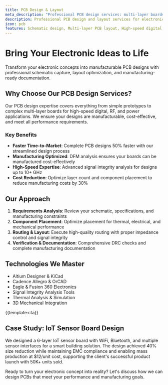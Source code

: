```yaml
---
title: PCB Design & Layout
meta_description: "Professional PCB design services: multi-layer boards, high-speed digital, RF design. 50% faster delivery, 30% cost reduction. Start your PCB project!"
description: Professional PCB design and layout services for electronic products, from simple single-layer boards to complex multi-layer high-speed digital designs
icon: pcb
features: Schematic design, Multi-layer PCB layout, High-speed digital design, RF/microwave design, DFM optimization, Gerber file generation
---
```


# Bring Your Electronic Ideas to Life

Transform your electronic concepts into manufacturable PCB designs with professional schematic capture, layout optimization, and manufacturing-ready documentation.

## Why Choose Our PCB Design Services?

Our PCB design expertise covers everything from simple prototypes to complex multi-layer boards for high-speed digital, RF, and power applications. We ensure your designs are manufacturable, cost-effective, and meet all performance requirements.

### Key Benefits

- **Faster Time-to-Market**: Complete PCB designs 50% faster with our streamlined design process
- **Manufacturing Optimized**: DFM analysis ensures your boards can be manufactured cost-effectively
- **High-Speed Expertise**: Advanced signal integrity analysis for designs up to 10+ GHz
- **Cost Reduction**: Optimize layer count and component placement to reduce manufacturing costs by 30%

## Our Approach

1. **Requirements Analysis**: Review your schematic, specifications, and manufacturing constraints
2. **Component Placement**: Optimize placement for thermal, electrical, and mechanical performance
3. **Routing & Layout**: Execute high-quality routing with proper impedance control and signal integrity
4. **Verification & Documentation**: Comprehensive DRC checks and complete manufacturing documentation

## Technologies We Master

- Altium Designer & KiCad
- Cadence Allegro & OrCAD
- Eagle & Fusion 360 Electronics
- Signal Integrity Analysis Tools
- Thermal Analysis & Simulation
- 3D Mechanical Integration

{{template:cta}}

## Case Study: IoT Sensor Board Design

We designed a 6-layer IoT sensor board with WiFi, Bluetooth, and multiple sensor interfaces for a smart building solution. The design achieved 40% size reduction while maintaining EMC compliance and enabling mass production at $12/unit cost, supporting the client's successful product launch with 50K+ units sold.

Ready to turn your electronic concept into reality? Let's discuss how we can design PCBs that meet your performance and manufacturing goals.
